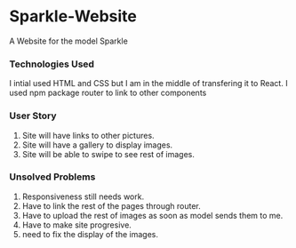 # Sparkle-Website

A Website for the model Sparkle

### Technologies Used

I intial used HTML and CSS but I am in the middle of transfering it to React. I used npm package router to link to other components

### User Story
1. Site will have links to other pictures.
2. Site will have a gallery to display images.
3. Site will be able to swipe to see rest of images.

### Unsolved Problems

1. Responsiveness still needs work.
2. Have to link the rest of the pages through router.
3. Have to upload the rest of images as soon as model sends them to me.
4. Have to make site progresive.
5. need to fix the display of the images.
